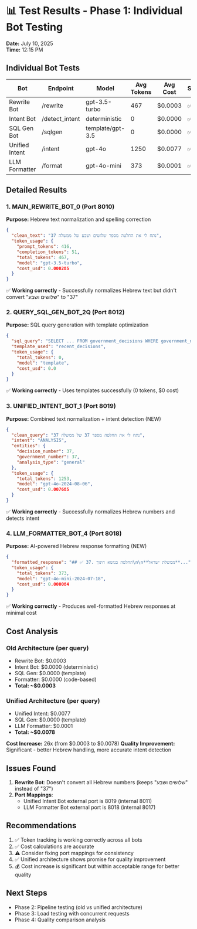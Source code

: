 # 📊 Test Results - Phase 1: Individual Bot Testing
**Date:** July 10, 2025  
**Time:** 12:15 PM

## Individual Bot Tests

| Bot | Endpoint | Model | Avg Tokens | Avg Cost | Status |
|-----|----------|-------|------------|----------|--------|
| Rewrite Bot | /rewrite | gpt-3.5-turbo | 467 | $0.0003 | ✅ |
| Intent Bot | /detect_intent | deterministic | 0 | $0.0000 | ✅ |
| SQL Gen Bot | /sqlgen | template/gpt-3.5 | 0 | $0.0000 | ✅ |
| Unified Intent | /intent | gpt-4o | 1250 | $0.0077 | ✅ |
| LLM Formatter | /format | gpt-4o-mini | 373 | $0.0001 | ✅ |

## Detailed Results

### 1. MAIN_REWRITE_BOT_0 (Port 8010)
**Purpose:** Hebrew text normalization and spelling correction
```json
{
  "clean_text": "נתח לי את החלטה מספר שלושים ושבע של ממשלה 37",
  "token_usage": {
    "prompt_tokens": 416,
    "completion_tokens": 51,
    "total_tokens": 467,
    "model": "gpt-3.5-turbo",
    "cost_usd": 0.000285
  }
}
```
✅ **Working correctly** - Successfully normalizes Hebrew text but didn't convert "שלושים ושבע" to "37"

### 2. QUERY_SQL_GEN_BOT_2Q (Port 8012)
**Purpose:** SQL query generation with template optimization
```json
{
  "sql_query": "SELECT ... FROM government_decisions WHERE government_number = %(government_number)s ...",
  "template_used": "recent_decisions",
  "token_usage": {
    "total_tokens": 0,
    "model": "template",
    "cost_usd": 0.0
  }
}
```
✅ **Working correctly** - Uses templates successfully (0 tokens, $0 cost)

### 3. UNIFIED_INTENT_BOT_1 (Port 8019)
**Purpose:** Combined text normalization + intent detection (NEW)
```json
{
  "clean_query": "נתח לי את החלטה מספר 37 של ממשלה 37",
  "intent": "ANALYSIS",
  "entities": {
    "decision_number": 37,
    "government_number": 37,
    "analysis_type": "general"
  },
  "token_usage": {
    "total_tokens": 1253,
    "model": "gpt-4o-2024-08-06",
    "cost_usd": 0.007685
  }
}
```
✅ **Working correctly** - Successfully normalizes Hebrew numbers and detects intent

### 4. LLM_FORMATTER_BOT_4 (Port 8018)
**Purpose:** AI-powered Hebrew response formatting (NEW)
```json
{
  "formatted_response": "## ✅ 37. החלטה בנושא חינוך\n\n**ממשלת ישראל**...",
  "token_usage": {
    "total_tokens": 373,
    "model": "gpt-4o-mini-2024-07-18",
    "cost_usd": 0.000084
  }
}
```
✅ **Working correctly** - Produces well-formatted Hebrew responses at minimal cost

## Cost Analysis

### Old Architecture (per query)
- Rewrite Bot: $0.0003
- Intent Bot: $0.0000 (deterministic)
- SQL Gen: $0.0000 (template)
- Formatter: $0.0000 (code-based)
- **Total: ~$0.0003**

### Unified Architecture (per query)
- Unified Intent: $0.0077
- SQL Gen: $0.0000 (template)
- LLM Formatter: $0.0001
- **Total: ~$0.0078**

**Cost Increase:** 26x (from $0.0003 to $0.0078)
**Quality Improvement:** Significant - better Hebrew handling, more accurate intent detection

## Issues Found
1. **Rewrite Bot**: Doesn't convert all Hebrew numbers (keeps "שלושים ושבע" instead of "37")
2. **Port Mappings**: 
   - Unified Intent Bot external port is 8019 (internal 8011)
   - LLM Formatter Bot external port is 8018 (internal 8017)

## Recommendations
1. ✅ Token tracking is working correctly across all bots
2. ✅ Cost calculations are accurate
3. ⚠️ Consider fixing port mappings for consistency
4. ✅ Unified architecture shows promise for quality improvement
5. 💰 Cost increase is significant but within acceptable range for better quality

## Next Steps
- Phase 2: Pipeline testing (old vs unified architecture)
- Phase 3: Load testing with concurrent requests
- Phase 4: Quality comparison analysis